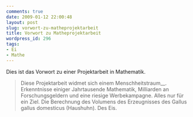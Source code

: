 ```yaml
---
comments: true
date: 2009-01-12 22:00:48
layout: post
slug: vorwort-zu-matheprojektarbeit
title: Vorwort zu Matheprojektarbeit
wordpress_id: 296
tags:
- Ei
- Mathe
---
```


Dies ist das Vorwort zu einer Projektarbeit in Mathematik.

> Diese Projektarbeit widmet sich einem Menschheitstraum__. Erkenntnisse einiger Jahrtausende Mathematik, Milliarden an
Forschungsgeldern und eine riesige Werbekampagne. Alles nur für ein Ziel. Die Berechnung
des Volumens des Erzeugnisses des Gallus gallus domesticus (Haushuhn). Des Eis.
